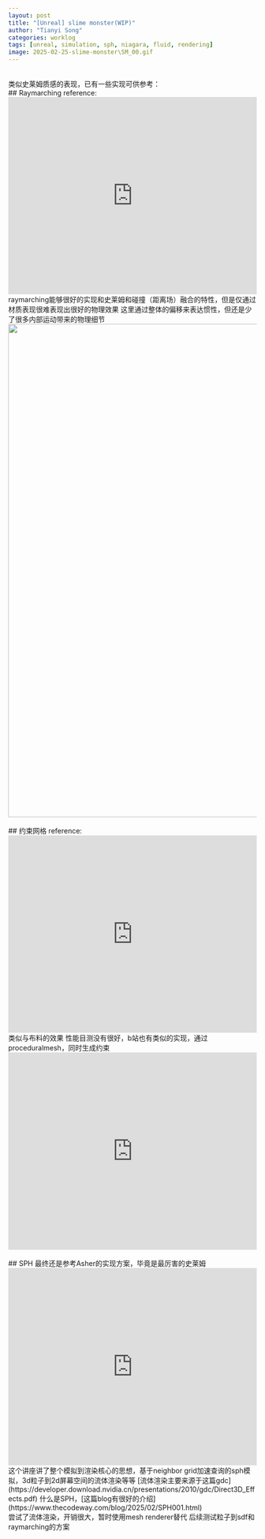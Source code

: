 ```yaml
---
layout: post
title: "[Unreal] slime monster(WIP)"
author: "Tianyi Song"
categories: worklog
tags: [unreal, simulation, sph, niagara, fluid, rendering]
image: 2025-02-25-slime-monster\SM_00.gif
---
```


<br>
类似史莱姆质感的表现，已有一些实现可供参考：  
<br>
## Raymarching  
reference:  
<iframe width="100%"  height="400" src="https://www.youtube.com/embed/grmZ0I5-CgA" frameborder="0" allowfullscreen style="display:block; margin:auto;"></iframe>  
raymarching能够很好的实现和史莱姆和碰撞（距离场）融合的特性，但是仅通过材质表现很难表现出很好的物理效果  
这里通过整体的偏移来表达惯性，但还是少了很多内部运动带来的物理细节  
<img src="{{ site.url }}/assets\img\2025-02-25-slime-monster\SM_01.gif" width="1000" 
style="display:block; margin:auto;">  

<br>
## 约束网格  
reference:  
<iframe width="100%"  height="400" src="https://www.youtube.com/embed/6TFpEDKANZY" frameborder="0" allowfullscreen style="display:block; margin:auto;"></iframe>  
类似与布料的效果  
性能目测没有很好，b站也有类似的实现，通过proceduralmesh，同时生成约束  
<iframe width="100%"  height="400" src="https://player.bilibili.com/player.html?bvid=BV1wY411r7Bf&page=1" frameborder="0" allowfullscreen style="display:block; margin:auto;"></iframe>  

<br>
## SPH  
最终还是参考Asher的实现方案，毕竟是最厉害的史莱姆  

<iframe width="100%"  height="400" src="https://www.youtube.com/embed/-cKgZrrBJ2w" frameborder="0" allowfullscreen style="display:block; margin:auto;"></iframe>  
这个讲座讲了整个模拟到渲染核心的思想，基于neighbor grid加速查询的sph模拟，3d粒子到2d屏幕空间的流体渲染等等  
[流体渲染主要来源于这篇gdc](https://developer.download.nvidia.cn/presentations/2010/gdc/Direct3D_Effects.pdf)  
什么是SPH，[这篇blog有很好的介绍](https://www.thecodeway.com/blog/2025/02/SPH001.html)

<br>
尝试了流体渲染，开销很大，暂时使用mesh renderer替代  
后续测试粒子到sdf和raymarching的方案  